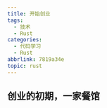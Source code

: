 ```yaml
---
title: 开始创业
tags:
  - 技术
  - Rust
categories:
  - 代码学习
  - Rust
abbrlink: 7819a34e
topic: rust
---
```


## 创业的初期，一家餐馆
